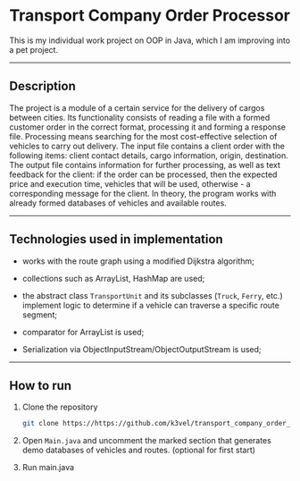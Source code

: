 # Transport Company Order Processor

This is my individual work project on OOP in Java, which I am improving into a pet project.

---

## Description

The project is a module of a certain service for the delivery of cargos between cities. Its functionality consists of reading a file with a formed customer order in the correct format, processing it and forming a response file. 
Processing means searching for the most cost-effective selection of vehicles to carry out delivery. 
The input file contains a client order with the following items: client contact details, cargo information, origin, destination. 
The output file contains information for further processing, as well as text feedback for the client: 
if the order can be processed, then the expected price and execution time, vehicles that will be used, otherwise - a corresponding message for the client. 
In theory, the program works with already formed databases of vehicles and available routes.

---

## Technologies used in implementation

- works with the route graph using a modified Dijkstra algorithm;

- collections such as ArrayList, HashMap are used;

- the abstract class `TransportUnit` and its subclasses (`Truck`, `Ferry`, etc.) implement logic to determine if a vehicle can traverse a specific route segment;
  
- comparator for ArrayList is used;

- Serialization via ObjectInputStream/ObjectOutputStream is used;

---

## How to run

1. Clone the repository

   ```bash
   git clone https://https://github.com/k3vel/transport_company_order_processor.git
   ```

3. Open `Main.java` and uncomment the marked section that generates demo databases of vehicles and routes. (optional for first start)

4. Run main.java
